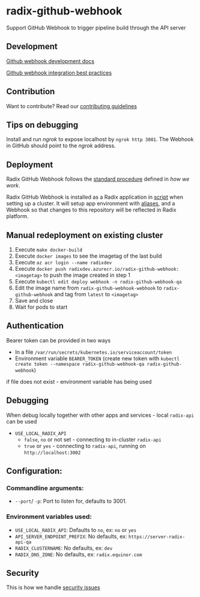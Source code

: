 # radix-github-webhook

Support GitHub Webhook to trigger pipeline build through the API server

## Development

[Github webhook development docs](https://docs.github.com/en/developers/webhooks-and-events/webhooks/about-webhooks)

[Github webhook integration best practices](https://docs.github.com/en/github-ae@latest/rest/guides/best-practices-for-integrators#use-appropriate-http-status-codes-when-responding-to-github)

## Contribution

Want to contribute? Read our [contributing guidelines](./CONTRIBUTING.md)

## Tips on debugging

Install and run *ngrok* to expose localhost by `ngrok http 3001`. The Webhook in GitHub should point to the *ngrok* address.

## Deployment

Radix GitHub Webhook follows the [standard procedure](https://github.com/equinor/radix-private/blob/master/docs/how-we-work/development-practices.md#standard-radix-applications) defined in *how we work*.

Radix GitHub Webhook is installed as a Radix application in [script](https://github.com/equinor/radix-platform/blob/master/scripts/install_base_components.sh) when setting up a cluster. It will setup app environment with [aliases](https://github.com/equinor/radix-platform/blob/master/scripts/create_alias.sh), and a Webhook so that changes to this repository will be reflected in Radix platform. 

## Manual redeployment on existing cluster

1. Execute `make docker-build`
2. Execute `docker images` to see the imagetag of the last build
3. Execute `az acr login --name radixdev`
4. Execute `docker push radixdev.azurecr.io/radix-github-webhook:<imagetag>` to push the image created in step 1
5. Execute `kubectl edit deploy webhook -n radix-github-webhook-qa`
6. Edit the image name from `radix-github-webhook-webhook` to `radix-github-webhook` and tag from `latest` to `<imagetag>`
7. Save and close
8. Wait for pods to start

## Authentication

Bearer token can be provided in two ways

* In a file `/var/run/secrets/kubernetes.io/serviceaccount/token`
* Environment variable `BEARER_TOKEN` (create new token with `kubectl create token --namespace radix-github-webhook-qa radix-github-webhook`)

if file does not exist - environment variable has being used

## Debugging

When debug locally together with other apps and services - local `radix-api` can be used
* `USE_LOCAL_RADIX_API`
  * `false`, `no` or not set - connecting to in-cluster `radix-api`
  * `true` or `yes` - connecting to `radix-api`, running on `http://localhost:3002`

## Configuration:

### Commandline arguments: 
- `--port`/ `-p`: Port to listen for, defaults to 3001.

### Environment variables used:
- `USE_LOCAL_RADIX_API`: Defaults to `no`, ex: `no` or `yes`
- `API_SERVER_ENDPOINT_PREFIX`: No defaults, ex: `https://server-radix-api-qa` 
- `RADIX_CLUSTERNAME`: No defaults, ex: `dev` 
- `RADIX_DNS_ZONE`: No defaults, ex: `radix.equinor.com`

## Security

This is how we handle [security issues](./SECURITY.md)